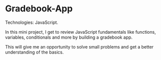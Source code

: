 # Gradebook-App

Technologies: JavaScript.

In this mini project, I get to review JavaScript fundamentals like functions, variables, conditionals and more by building a gradebook app.

This will give me an opportunity to solve small problems and get a better understanding of the basics.
